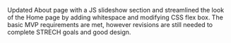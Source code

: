 Updated About page with a JS slideshow section and streamlined the look of the Home page by adding whitespace and modifying CSS flex box. 
The basic MVP requirements are met, however revisions are still needed to complete STRECH goals and good design.
